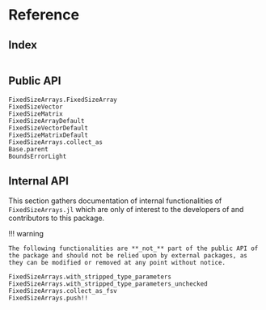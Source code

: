 # Reference

## Index
```@index
```

## Public API

```@docs
FixedSizeArrays.FixedSizeArray
FixedSizeVector
FixedSizeMatrix
FixedSizeArrayDefault
FixedSizeVectorDefault
FixedSizeMatrixDefault
FixedSizeArrays.collect_as
Base.parent
BoundsErrorLight
```

## Internal API

This section gathers documentation of internal functionalities of `FixedSizeArrays.jl` which are only of interest to the developers of and contributors to this package.

!!! warning

    The following functionalities are **_not_** part of the public API of the package and should not be relied upon by external packages, as they can be modified or removed at any point without notice.

```@docs
FixedSizeArrays.with_stripped_type_parameters
FixedSizeArrays.with_stripped_type_parameters_unchecked
FixedSizeArrays.collect_as_fsv
FixedSizeArrays.push!!
```
